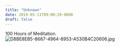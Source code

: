 ```yaml
---
title: "Unknown"
date: 2019-05-11T09:00:29-0600
draft: false
---
```


100 Hours of Meditation. ![D8BE8EB5-8667-4964-8953-A530B4C20606.jpg](http://ianwhitney.micro.blog/uploads/2019/cc470562bb.jpg)
